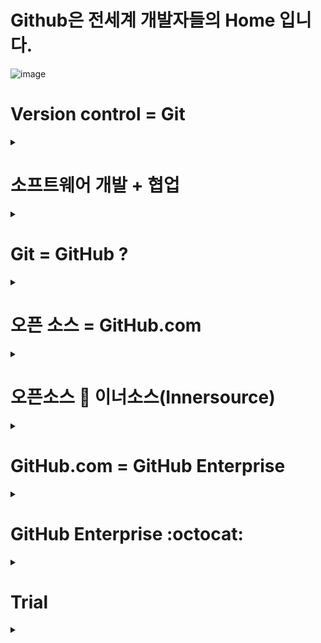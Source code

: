 # Github은 전세계 개발자들의 Home 입니다. 
![image](https://user-images.githubusercontent.com/40287191/120283657-60ff0080-c2f6-11eb-967c-f2a046287607.png)

# Version control = Git
<details><summary> </summary>
<p>
  
  ## Git의 사용은 현재의 DevOps 환경과 잘 맞아, 대세가 되었습니다. 
![image](https://user-images.githubusercontent.com/40287191/120289216-05d00c80-c2fc-11eb-8571-909610e4d93e.png) [link](https://www.openhub.net/repositories/compare)

   - 빠르고 간편
   - Cross-platform : Linux, Window, Mac
   - 소스 코드의 분산관리 (중앙 관리형 아님)  
   - Git은 오픈소스
   - 오픈소스 커뮤니티의 de facto standard
   - 브랜치 모델
   ![image](https://user-images.githubusercontent.com/40287191/120320139-cbc33280-c31c-11eb-8ad7-6298fb2129fa.png)

  ### Git의 탄생 
  <details><summary> </summary>
  <p>
  
   ![image](https://user-images.githubusercontent.com/40287191/120289434-3fa11300-c2fc-11eb-8db0-42658d6b062b.png)
  </p>
  </details> 
  
 
         
</p>
</details>


# 소프트웨어 개발 + 협업
<details><summary> </summary>
<p>
  
  ## 소프트웨어의 개발은 가장 큰 팀스포츠 이자, 협업의 산물 입니다. 
  ![image](https://user-images.githubusercontent.com/40287191/120286337-18951200-c2f9-11eb-8535-16681aafe678.png)
  
  ## 버젼 관리는 자연스러운 협업의 출발점 입니다. 🧑‍🤝‍🧑 
  
</p>
</details>


# Git = GitHub ?
<details><summary> </summary>
<p> 
  
  ### GitHub은 Git 기반의 개발 협업 플랫폼 입니다. 
![image](https://user-images.githubusercontent.com/40287191/120290596-74fa3080-c2fd-11eb-8a59-a58a275ba164.png)
  ### Fortune 50기업의 72%가 GitHub을 사용합니다. (GitHub [Octoverse report](https://octoverse.github.com/))
![image](https://user-images.githubusercontent.com/40287191/120290998-d4584080-c2fd-11eb-9d8e-1b7a693654ed.png)

</p>
</details>

# 오픈 소스 = GitHub.com
<details><summary> </summary>
<p> 
  
  ## GitHub은 전세계 오픈소스 프로젝트가 함께 협력하고 개발하는 곳입니다. 
![image](https://user-images.githubusercontent.com/40287191/120288730-82162000-c2fb-11eb-8b46-80b6aeb53e1c.png)

![image](https://user-images.githubusercontent.com/40287191/120301317-b1328e80-c307-11eb-9dec-d602b904070d.png) ![image](https://user-images.githubusercontent.com/40287191/120301403-c7d8e580-c307-11eb-81b2-c1f1a94efbb5.png)


</p>
</details>

# 오픈소스 🤝 이너소스(Innersource) 

<details><summary> </summary>
<p>  
  
  ## DevOps 만으로는 충분치 않습니다. 진정 팀간의 벽을 허무는 것이 필요합니다. 
  ![image](https://user-images.githubusercontent.com/40287191/120304886-25226600-c30b-11eb-9619-2586423dd030.png)
   
  
  ## 오픈소스는 엄청난 효율성을 갖춘 협력 체제를 가지고 있습니다. 
   - 공통된 백로그
   - 자유로운 의사소통과 협업
   - 소통과 코드의 모든 역사가 투명하게 보존
   - 불필요한 재작업 방지
   - 기술 문서 
  ## 엔터프라이즈 내에서 👆의 오픈소스와 같은 협력을!
  ![image](https://user-images.githubusercontent.com/40287191/120304063-65351900-c30a-11eb-8aa7-fb5ae03be4de.png)
  
   - [Why organizations should commit to innersource in 2020](https://github.blog/2020-03-11-why-organizations-should-commit-to-innersource-in-2020/)
   - [Innersource Commons](https://innersourcecommons.org/)
   - [이너소스 패턴](https://github.com/InnerSourceCommons/InnerSourcePatterns)
   - [Paypal CaseStudy](http://paypal.github.io/InnerSourceCommons/assets/files/AdoptingInnerSource.pdf)
 
  ## 오픈소스 기업 및 프로젝트 
   - 예)마이크로 소프트 https://github.com/microsoft
   - 예)마이크로 소프트 Vcpkg 프로젝트 : https://github.com/microsoft/vcpkg
   - [Issues 및 Pull Request](https://github.com/microsoft/vcpkg/issues/18170)
   - [Discussions](https://github.com/microsoft/vcpkg/discussions)
   - [Project](https://github.com/orgs/microsoft/projects)
  
  ## GitHub 워크플로우 : Pull Request를 통한 개발자들간의 피어리뷰와 협업

  ![image](https://user-images.githubusercontent.com/40287191/120320262-f1e8d280-c31c-11eb-9c0f-4f0ca8c6d915.png)
  
</p>
</details>

# GitHub.com = GitHub Enterprise
<details><summary> </summary>
<p> 
  
  ## GitHub.com과 GitHub Enterprise는 전세계 개발자들의 오픈소스와, 엔터프라이즈 개발자들의 Home 입니다. 
  
![image](https://user-images.githubusercontent.com/40287191/120287643-678f7700-c2fa-11eb-9b39-9c30a9fa7e87.png)
  
  ## 글로벌 GitHub.com의 서비스 플랫폼의 안정성, 확장성, 성능이 그대로 엔터프라이즈에 적용됩니다. 
  
  ## GitHub.com의 ☝️ 모든 기능들이 그대로 엔터프라이즈에 적용됩니다. 
   - 📂 코드 저장소 
   - 🔔[Notifications](https://github.com/notifications)
   - 👀 Issues 및 Pull Request
   - 📊 [Project](https://github.com/son7211/feettee/projects/1)
   - 🚧 [브랜치 보호](https://github.com/johnjohncom/testinternaljohn/settings/branches)
   - 🚀 [내제된 CI/CD](https://github.com/microsoft/vscode/actions)
     - [example1](https://github.com/son7211/ttaacklee/blob/master/.github/workflows/dockerimage.yml)
     - [example2](https://github.com/exceeders/action-02)
     - [example3](https://github.com/exceeders/awesome-actions)
   - 📦 GitHub Packages : Artifactory 저장
     - [examples](https://github.com/github-packages-examples)
   - 👮 [Security 기능](https://github.com/doosanbear/getting-started) 
   - 📔 문서화 기능 : GitHub Pages, Wiki
     - Twitter OSS https://twitter.github.io/
     - NETFLIX OSS https://netflix.github.io/
   - 기타 다양한 통계 확인, Insights
 
  ## 사용자 관리, 보안 🛡️, 연동
   - 사용자 관리/인증 : LDAP, SAML, CAS, 시스템 자체 등록 🔑
   - 다양한 사용자 보안 : 2FA의무화, PAT, SSH키 등록 및 관리, Verified Domain, IP allow list,,
   - 다양한 사용자 권한 설정 : 저장소 생성권한, forking권한, Invite권한, 기본 저장소 접근 권한
   - Audit Log, Log 포워딩, Syslog
   - 다양한 API 연동 : Webhook, GitHub App
   - 다양한 툴들과의 연동 방법 제공
  
  ## 온프렘 설치형의 시스템 관리, 성능, 확장성
   - 1개 VM 📍
   - Any Cloud Infra : Azure, AWS, GCP// VMware, KVM, Xen
   - 1개 VM에 ~수만의 사용자 💪
  
  
</p>
</details>

# GitHub Enterprise :octocat:
<details><summary> </summary>
<p> 
  
  ## GitHub Enterprise는 SaaS형 서비스 (GitHub Enterprise Cloud ☁️)와 온프렘 설치형 GitHub Enterprise Server 두 가지
  ![image](https://user-images.githubusercontent.com/40287191/120341359-c7554480-c331-11eb-8df5-4ca7f81551e9.png)
  
  ## GitHub Enterprise는 1➕1 : 👆 두가지 모두를 동시에 제공합니다.
  ![image](https://user-images.githubusercontent.com/40287191/120342476-cb359680-c332-11eb-86fa-5457ac2792d0.png)
  
  ## GitHub Enterprise Server로 유용한 정보를 다운로드 하여 편리하게 사용할 수 있습니다. : GitHub Connect
    - 의존성 보안 알람 
    - GitHub.com에 존재하는 GitHub Actions를 편리하게 사용
    - Unified Search : 온프렘에서 한번의 Search로 온프렘과 GitHub.com 모두의 결과를 동시에
    - Unified Contribution : 개발자 프로필에 온프렘의 기여 횟수를 표시
  
  ## GitHub Mobile App
    ![image](https://user-images.githubusercontent.com/40287191/120343161-71819c00-c333-11eb-8d8d-246d1ce6a64c.png)

</p>
</details>

# Trial
<details><summary> </summary>
<p> 
  
  ## 두가지 방법 : GitHub Enterprise Cloud, 또는 GitHub Enterprise Server
  
  ## GitHub Enterprise Cloud
   - 14일, 50seat 🧑‍🤝‍🧑 (더 많은 seat필요시 Contact GitHub Sales 📱)
   - GitHub.com에 계정 (없다면 신규 생성), [Trial request](https://github.com/account/organizations/new?plan=business_plus&ref_cta=Start+a+free+trial&ref_loc=hero&ref_page=%2Fenterprise)
    
  ## GitHub Enterprise Server
   - 45일, unlimited seat 🧑‍🤝‍🧑 
   - Admin 하실 분이 [Trial request](https://enterprise.github.com/trial) 
   - 이메일로 라이센스, GHES 설치하고 라이센스 적용
  
  
</p>
</details>


